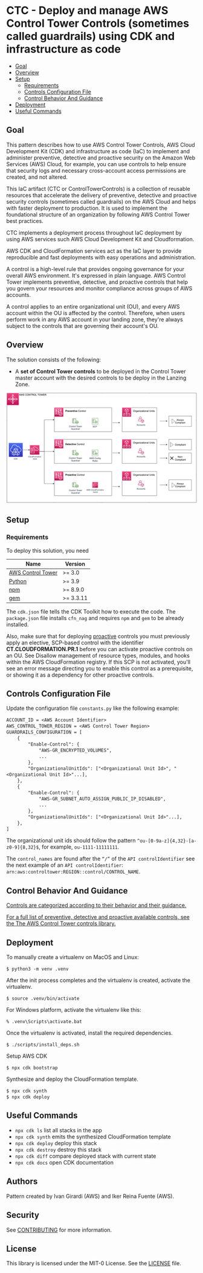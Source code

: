 # CTC - Deploy and manage AWS Control Tower Controls (sometimes called guardrails) using CDK and infrastructure as code



- [Goal](#goal)
- [Overview](#overview)
- [Setup](#setup)
  - [Requirements](#requirements)
  - [Controls Configuration File](#controls-configuration-file)
  - [Control Behavior And Guidance](#control-behavior-and-guidance)
- [Deployment](#deployment)
- [Useful Commands](#useful-commands)



## Goal

This pattern describes how to use AWS Control Tower Controls, AWS Cloud Development Kit (CDK) and infrastructure as code (IaC) to implement and administer preventive, detective and proactive security on the Amazon Web Services (AWS) Cloud, for example, you can use controls to help ensure that security logs and necessary cross-account access permissions are created, and not altered.

This IaC artifact (CTC or ControlTowerControls) is a collection of reusable resources that accelerate the delivery of preventive, detective and proactive security controls (sometimes called guardrails) on the AWS Cloud and helps with faster deployment to production. It is used to implement the foundational structure of an organization by following AWS Control Tower best practices.

CTC implements a deployment process throughout IaC deployment by using AWS services such AWS Cloud Development Kit and Cloudformation.

AWS CDK and CloudFormation services act as the IaC layer to provide reproducible and fast deployments with easy operations and administration.

A control is a high-level rule that provides ongoing governance for your overall AWS environment. It's expressed in plain language. AWS Control Tower implements preventive, detective, and proactive controls that help you govern your resources and monitor compliance across groups of AWS accounts.

A control applies to an entire organizational unit (OU), and every AWS account within the OU is affected by the control. Therefore, when users perform work in any AWS account in your landing zone, they're always subject to the controls that are governing their account's OU.

## Overview

The solution consists of the following:
- A **set of Control Tower controls** to be deployed in the Control Tower master account with the desired controls to be deploy in the Lanzing Zone.

![Architecture](img/ctc-architecture.png)


## Setup

### Requirements
To deploy this solution, you need


| Name | Version |
|------|---------|
| <a name="requirement_ct"></a> [AWS Control Tower](https://aws.amazon.com/controltower/) | >= 3.0 |
| <a name="requirement_python"></a> [Python](https://www.python.org/) | >= 3.9 |
| <a name="requirement_npm"></a> [npm](https://www.npmjs.com/) | >= 8.9.0 |
| <a name="requirement_gem"></a> [gem](https://rubygems.org/) | >= 3.3.11 |

The `cdk.json` file tells the CDK Toolkit how to execute the code.
The `package.json` file installs `cfn_nag` and requires `npm` and `gem` to be already installed.

Also, make sure that for deploying [proactive](https://docs.aws.amazon.com/controltower/latest/userguide/proactive-controls.html) controls you must previously apply an elective, SCP-based control with the identifier **CT.CLOUDFORMATION.PR.1** before you can activate proactive controls on an OU. See Disallow management of resource types, modules, and hooks within the AWS CloudFormation registry. If this SCP is not activated, you'll see an error message directing you to enable this control as a prerequisite, or showing it as a dependency for other proactive controls.

## Controls Configuration File
Update the configuration file `constants.py` like the following example:
```
ACCOUNT_ID = <AWS Account Identifier>
AWS_CONTROL_TOWER_REGION = <AWS Control Tower Region>
GUARDRAILS_CONFIGURATION = [
    {
        "Enable-Control": {
            "AWS-GR_ENCRYPTED_VOLUMES",
            ...
        },
        "OrganizationalUnitIds": ["<Organizational Unit Id>", "<Organizational Unit Id>"...],
    },
    {
        "Enable-Control": {
            "AWS-GR_SUBNET_AUTO_ASSIGN_PUBLIC_IP_DISABLED",
            ...
        },
        "OrganizationalUnitIds": ["<Organizational Unit Id>"...],
    },
]
```

The organizational unit ids should follow the pattern `^ou-[0-9a-z]{4,32}-[a-z0-9]{8,32}$`, for example, `ou-1111-11111111`.

The `control_names` are found after the `“/”` of the `API controlIdentifier` see the next example of an `API controlIdentifier`: `arn:aws:controltower:REGION::control/CONTROL_NAME`.


## Control Behavior And Guidance

[Controls are categorized according to their behavior and their guidance.](https://docs.aws.amazon.com/controltower/latest/userguide/controls.html)

[For a full list of preventive, detective and proactive available controls, see the The AWS Control Tower controls library.](https://docs.aws.amazon.com/controltower/latest/userguide/controls-reference.html)


## Deployment

To manually create a virtualenv on MacOS and Linux:

```
$ python3 -m venv .venv
```

After the init process completes and the virtualenv is created, activate the virtualenv.

```
$ source .venv/bin/activate
```

For Windows platform, activate the virtualenv like this:

```
% .venv\Scripts\activate.bat
```

Once the virtualenv is activated, install the required dependencies.

```
$ ./scripts/install_deps.sh
```

Setup AWS CDK 
```
$ npx cdk bootstrap
```
Synthesize and deploy the CloudFormation template.

```
$ npx cdk synth
$ npx cdk deploy
```

## Useful Commands

 * `npx cdk ls`          list all stacks in the app
 * `npx cdk synth`       emits the synthesized CloudFormation template
 * `npx cdk deploy`      deploy this stack
 * `npx cdk destroy`     destroy this stack
 * `npx cdk diff`        compare deployed stack with current state
 * `npx cdk docs`        open CDK documentation

## Authors

Pattern created by Ivan Girardi (AWS) and Iker Reina Fuente (AWS).

## Security

See [CONTRIBUTING](CONTRIBUTING.md#security-issue-notifications) for more information.

## License

This library is licensed under the MIT-0 License. See the [LICENSE](LICENSE) file.


